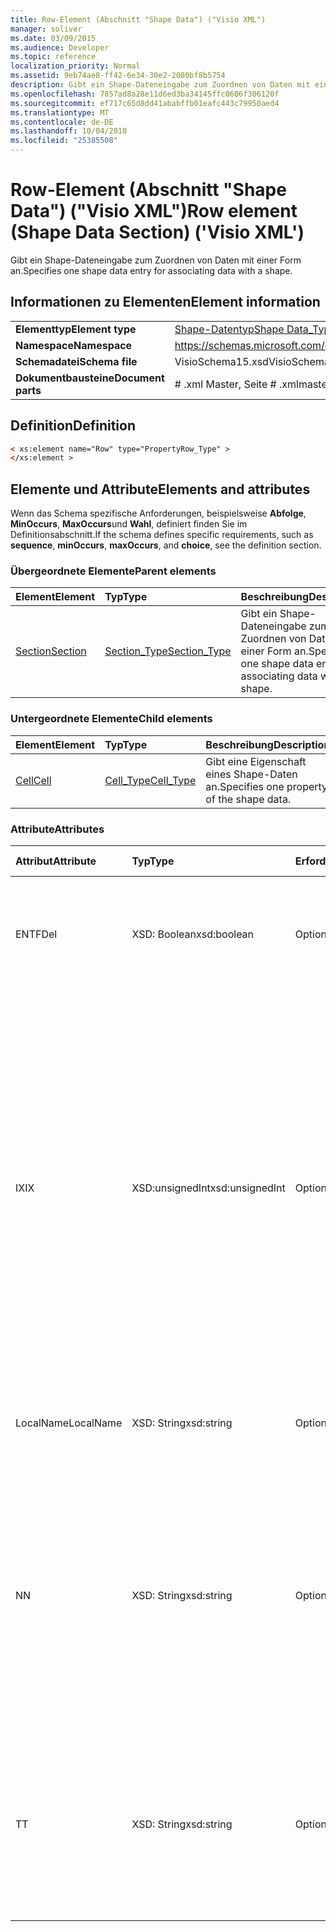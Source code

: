 ```yaml
---
title: Row-Element (Abschnitt "Shape Data") ("Visio XML")
manager: soliver
ms.date: 03/09/2015
ms.audience: Developer
ms.topic: reference
localization_priority: Normal
ms.assetid: 9eb74ae8-ff42-6e34-30e2-2080bf8b5754
description: Gibt ein Shape-Dateneingabe zum Zuordnen von Daten mit einer Form an.
ms.openlocfilehash: 7857ad8a28e11d6ed3ba34145ffc0606f306120f
ms.sourcegitcommit: ef717c65d8dd41ababffb01eafc443c79950aed4
ms.translationtype: MT
ms.contentlocale: de-DE
ms.lasthandoff: 10/04/2018
ms.locfileid: "25385508"
---
```

# <a name="row-element-shape-data-section-visio-xml"></a><span data-ttu-id="1c232-103">Row-Element (Abschnitt "Shape Data") ("Visio XML")</span><span class="sxs-lookup"><span data-stu-id="1c232-103">Row element (Shape Data Section) ('Visio XML')</span></span>

<span data-ttu-id="1c232-104">Gibt ein Shape-Dateneingabe zum Zuordnen von Daten mit einer Form an.</span><span class="sxs-lookup"><span data-stu-id="1c232-104">Specifies one shape data entry for associating data with a shape.</span></span>
  
## <a name="element-information"></a><span data-ttu-id="1c232-105">Informationen zu Elementen</span><span class="sxs-lookup"><span data-stu-id="1c232-105">Element information</span></span>

|||
|:-----|:-----|
|<span data-ttu-id="1c232-106">**Elementtyp**</span><span class="sxs-lookup"><span data-stu-id="1c232-106">**Element type**</span></span> <br/> |[<span data-ttu-id="1c232-107">Shape-Datentyp</span><span class="sxs-lookup"><span data-stu-id="1c232-107">Shape Data_Type</span></span>](propertyrow_type-complextypevisio-xml.md) <br/> |
|<span data-ttu-id="1c232-108">**Namespace**</span><span class="sxs-lookup"><span data-stu-id="1c232-108">**Namespace**</span></span> <br/> |https://schemas.microsoft.com/office/visio/2012/main  <br/> |
|<span data-ttu-id="1c232-109">**Schemadatei**</span><span class="sxs-lookup"><span data-stu-id="1c232-109">**Schema file**</span></span> <br/> |<span data-ttu-id="1c232-110">VisioSchema15.xsd</span><span class="sxs-lookup"><span data-stu-id="1c232-110">VisioSchema15.xsd</span></span>  <br/> |
|<span data-ttu-id="1c232-111">**Dokumentbausteine**</span><span class="sxs-lookup"><span data-stu-id="1c232-111">**Document parts**</span></span> <br/> |<span data-ttu-id="1c232-112"># .xml Master, Seite # .xml</span><span class="sxs-lookup"><span data-stu-id="1c232-112">master#.xml, page#.xml</span></span>  <br/> |
   
## <a name="definition"></a><span data-ttu-id="1c232-113">Definition</span><span class="sxs-lookup"><span data-stu-id="1c232-113">Definition</span></span>

```XML
< xs:element name="Row" type="PropertyRow_Type" >
</xs:element >
```

## <a name="elements-and-attributes"></a><span data-ttu-id="1c232-114">Elemente und Attribute</span><span class="sxs-lookup"><span data-stu-id="1c232-114">Elements and attributes</span></span>

<span data-ttu-id="1c232-115">Wenn das Schema spezifische Anforderungen, beispielsweise **Abfolge**, **MinOccurs**, **MaxOccurs**und **Wahl**, definiert finden Sie im Definitionsabschnitt.</span><span class="sxs-lookup"><span data-stu-id="1c232-115">If the schema defines specific requirements, such as **sequence**, **minOccurs**, **maxOccurs**, and **choice**, see the definition section.</span></span> 
  
### <a name="parent-elements"></a><span data-ttu-id="1c232-116">Übergeordnete Elemente</span><span class="sxs-lookup"><span data-stu-id="1c232-116">Parent elements</span></span>

|<span data-ttu-id="1c232-117">**Element**</span><span class="sxs-lookup"><span data-stu-id="1c232-117">**Element**</span></span>|<span data-ttu-id="1c232-118">**Typ**</span><span class="sxs-lookup"><span data-stu-id="1c232-118">**Type**</span></span>|<span data-ttu-id="1c232-119">**Beschreibung**</span><span class="sxs-lookup"><span data-stu-id="1c232-119">**Description**</span></span>|
|:-----|:-----|:-----|
|[<span data-ttu-id="1c232-120">Section</span><span class="sxs-lookup"><span data-stu-id="1c232-120">Section</span></span>](section-element-sheet_type-complextypevisio-xml.md) <br/> |[<span data-ttu-id="1c232-121">Section_Type</span><span class="sxs-lookup"><span data-stu-id="1c232-121">Section_Type</span></span>](section_type-complextypevisio-xml.md) <br/> |<span data-ttu-id="1c232-122">Gibt ein Shape-Dateneingabe zum Zuordnen von Daten mit einer Form an.</span><span class="sxs-lookup"><span data-stu-id="1c232-122">Specifies one shape data entry for associating data with a shape.</span></span>  <br/> |
   
### <a name="child-elements"></a><span data-ttu-id="1c232-123">Untergeordnete Elemente</span><span class="sxs-lookup"><span data-stu-id="1c232-123">Child elements</span></span>

|<span data-ttu-id="1c232-124">**Element**</span><span class="sxs-lookup"><span data-stu-id="1c232-124">**Element**</span></span>|<span data-ttu-id="1c232-125">**Typ**</span><span class="sxs-lookup"><span data-stu-id="1c232-125">**Type**</span></span>|<span data-ttu-id="1c232-126">**Beschreibung**</span><span class="sxs-lookup"><span data-stu-id="1c232-126">**Description**</span></span>|
|:-----|:-----|:-----|
|[<span data-ttu-id="1c232-127">Cell</span><span class="sxs-lookup"><span data-stu-id="1c232-127">Cell</span></span>](cell-element-shape-data-sectionvisio-xml.md) <br/> |[<span data-ttu-id="1c232-128">Cell_Type</span><span class="sxs-lookup"><span data-stu-id="1c232-128">Cell_Type</span></span>](cell_type-complextypevisio-xml.md) <br/> |<span data-ttu-id="1c232-129">Gibt eine Eigenschaft eines Shape-Daten an.</span><span class="sxs-lookup"><span data-stu-id="1c232-129">Specifies one property of the shape data.</span></span>  <br/> |
   
### <a name="attributes"></a><span data-ttu-id="1c232-130">Attribute</span><span class="sxs-lookup"><span data-stu-id="1c232-130">Attributes</span></span>

|<span data-ttu-id="1c232-131">**Attribut**</span><span class="sxs-lookup"><span data-stu-id="1c232-131">**Attribute**</span></span>|<span data-ttu-id="1c232-132">**Typ**</span><span class="sxs-lookup"><span data-stu-id="1c232-132">**Type**</span></span>|<span data-ttu-id="1c232-133">**Erforderlich**</span><span class="sxs-lookup"><span data-stu-id="1c232-133">**Required**</span></span>|<span data-ttu-id="1c232-134">**Beschreibung**</span><span class="sxs-lookup"><span data-stu-id="1c232-134">**Description**</span></span>|<span data-ttu-id="1c232-135">**Mögliche Werte**</span><span class="sxs-lookup"><span data-stu-id="1c232-135">**Possible values**</span></span>|
|:-----|:-----|:-----|:-----|:-----|
|<span data-ttu-id="1c232-136">ENTF</span><span class="sxs-lookup"><span data-stu-id="1c232-136">Del</span></span>  <br/> |<span data-ttu-id="1c232-137">XSD: Boolean</span><span class="sxs-lookup"><span data-stu-id="1c232-137">xsd:boolean</span></span>  <br/> |<span data-ttu-id="1c232-138">Optional</span><span class="sxs-lookup"><span data-stu-id="1c232-138">optional</span></span>  <br/> |<span data-ttu-id="1c232-139">Gibt an, ob eine Zeile, die von einem master-Shape andernfalls geerbt werden würden gelöscht wurde.</span><span class="sxs-lookup"><span data-stu-id="1c232-139">Specifies whether a row that would otherwise be inherited from a master shape has been deleted.</span></span>  <br/> |<span data-ttu-id="1c232-140">Werte des Typs xsd: Boolean.</span><span class="sxs-lookup"><span data-stu-id="1c232-140">Values of the xsd:boolean type.</span></span>  <br/> |
|<span data-ttu-id="1c232-141">IX</span><span class="sxs-lookup"><span data-stu-id="1c232-141">IX</span></span>  <br/> |<span data-ttu-id="1c232-142">XSD:unsignedInt</span><span class="sxs-lookup"><span data-stu-id="1c232-142">xsd:unsignedInt</span></span>  <br/> |<span data-ttu-id="1c232-143">Optional</span><span class="sxs-lookup"><span data-stu-id="1c232-143">optional</span></span>  <br/> |<span data-ttu-id="1c232-144">Gibt den Bezeichner eins für die Zeile.</span><span class="sxs-lookup"><span data-stu-id="1c232-144">Specifies the one-based identifier for the row.</span></span> <span data-ttu-id="1c232-145">Es sollte eindeutigen sein und andere Bezeichner im gleichen Abschnitt größer. Das Attribut IX wird nur für die Zeichen, Verbindung, Feld, FillGradient, Geometrie, Layer, LineGradient, Absatz, Reviewer, neu und Registerkarten Abschnitte verwendet.</span><span class="sxs-lookup"><span data-stu-id="1c232-145">It should be unqiue and greater than other identifiers in the same section.The IX attribute is only used for the Character, Connection, Field, FillGradient, Geometry, Layer, LineGradient, Paragraph, Reviewer, Scratch, and Tabs sections.</span></span> <span data-ttu-id="1c232-146">Eine Zeile können Sie nur die Attribute IX oder N haben.</span><span class="sxs-lookup"><span data-stu-id="1c232-146">A row can only have one of the IX or N attributes.</span></span>  <br/> |<span data-ttu-id="1c232-147">Werte des Typs Xsd:unsignedInt.</span><span class="sxs-lookup"><span data-stu-id="1c232-147">Values of the xsd:unsignedInt type.</span></span>  <br/> |
|<span data-ttu-id="1c232-148">LocalName</span><span class="sxs-lookup"><span data-stu-id="1c232-148">LocalName</span></span>  <br/> |<span data-ttu-id="1c232-149">XSD: String</span><span class="sxs-lookup"><span data-stu-id="1c232-149">xsd:string</span></span>  <br/> |<span data-ttu-id="1c232-150">Optional</span><span class="sxs-lookup"><span data-stu-id="1c232-150">optional</span></span>  <br/> |<span data-ttu-id="1c232-151">Gibt den eindeutigen Namen der Sprache ab der Zeile an.</span><span class="sxs-lookup"><span data-stu-id="1c232-151">Specifies the unique language-dependent name of the row.</span></span>  <br/> |<span data-ttu-id="1c232-152">Werte des Typs xsd: String.</span><span class="sxs-lookup"><span data-stu-id="1c232-152">Values of the xsd:string type.</span></span>  <br/> |
|<span data-ttu-id="1c232-153">N</span><span class="sxs-lookup"><span data-stu-id="1c232-153">N</span></span>  <br/> |<span data-ttu-id="1c232-154">XSD: String</span><span class="sxs-lookup"><span data-stu-id="1c232-154">xsd:string</span></span>  <br/> |<span data-ttu-id="1c232-155">Optional</span><span class="sxs-lookup"><span data-stu-id="1c232-155">optional</span></span>  <br/> |<span data-ttu-id="1c232-156">Gibt die eindeutige sprachenunabhängige Name der Zeile an. Das N-Attribut wird nur für die Benutzer, Eigenschaften-, Aktionen, Steuerelement, Verbindung, Hyperlink und ActionTag Abschnitte verwendet.</span><span class="sxs-lookup"><span data-stu-id="1c232-156">Specifies the unique language-independent name of the row.The N attribute is only used for the User, Property, Actions, Control, Connection, Hyperlink, and ActionTag sections.</span></span> <span data-ttu-id="1c232-157">Eine Zeile können Sie nur die Attribute IX oder N haben.</span><span class="sxs-lookup"><span data-stu-id="1c232-157">A row can only have one of the IX or N attributes.</span></span>  <br/> |<span data-ttu-id="1c232-158">Werte des Typs xsd: String.</span><span class="sxs-lookup"><span data-stu-id="1c232-158">Values of the xsd:string type.</span></span>  <br/> |
|<span data-ttu-id="1c232-159">T</span><span class="sxs-lookup"><span data-stu-id="1c232-159">T</span></span>  <br/> |<span data-ttu-id="1c232-160">XSD: String</span><span class="sxs-lookup"><span data-stu-id="1c232-160">xsd:string</span></span>  <br/> |<span data-ttu-id="1c232-161">Optional</span><span class="sxs-lookup"><span data-stu-id="1c232-161">optional</span></span>  <br/> |<span data-ttu-id="1c232-162">Gibt den Typ des geometrischen Pfads dargestellt durch die Zeile und in Geometrie Visualisierung verwendet.</span><span class="sxs-lookup"><span data-stu-id="1c232-162">Specifies the type of the geometric path represented by the row and used in geometry visualization.</span></span> <span data-ttu-id="1c232-163">Das T-Attribut wird nur für den Abschnitt "Geometry" verwendet.</span><span class="sxs-lookup"><span data-stu-id="1c232-163">The T attribute is only used for the Geometry section.</span></span>  <br/> |<span data-ttu-id="1c232-164">Werte des Typs xsd: String.</span><span class="sxs-lookup"><span data-stu-id="1c232-164">Values of the xsd:string type.</span></span>  <br/> |
   

